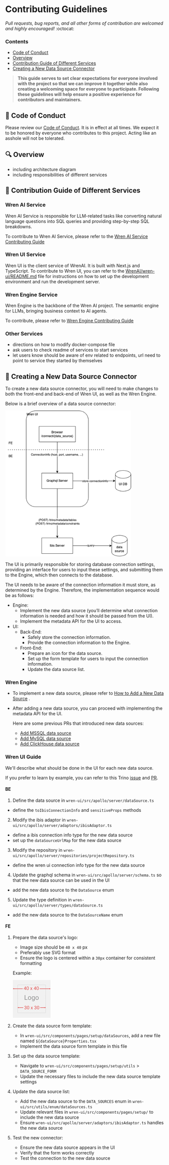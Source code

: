 # Contributing Guidelines

*Pull requests, bug reports, and all other forms of contribution are welcomed and highly encouraged!* :octocat:

### Contents

- [Code of Conduct](#book-code-of-conduct)
- [Overview](#mag-overview)
- [Contribution Guide of Different Services](#love_letter-contribution-guide-of-different-services)
- [Creating a New Data Source Connector](#electric_plug-creating-a-new-data-source-connector)

> **This guide serves to set clear expectations for everyone involved with the project so that we can improve it together while also creating a welcoming space for everyone to participate. Following these guidelines will help ensure a positive experience for contributors and maintainers.**

## :book: Code of Conduct

Please review our [Code of Conduct](https://github.com/Canner/WrenAI/blob/main/CODE_OF_CONDUCT.md). It is in effect at all times. We expect it to be honored by everyone who contributes to this project. Acting like an asshole will not be tolerated.

## :mag: Overview

- including architecture diagram
- including responsibilities of different services

## :love_letter: Contribution Guide of Different Services

### Wren AI Service

Wren AI Service is responsible for LLM-related tasks like converting natural language questions into SQL queries and providing step-by-step SQL breakdowns.

To contribute to Wren AI Service, please refer to the [Wren AI Service Contributing Guide](https://github.com/Canner/WrenAI/blob/main/wren-ai-service/CONTRIBUTING.md)


### Wren UI Service

Wren UI is the client service of WrenAI. It is built with Next.js and TypeScript. 
To contribute to Wren UI, you can refer to the [WrenAI/wren-ui/README.md](https://github.com/Canner/WrenAI/blob/main/wren-ui/README.md) file for instructions on how to set up the development environment and run the development server.


### Wren Engine Service
Wren Engine is the backbone of the Wren AI project. The semantic engine for LLMs, bringing business context to AI agents.

To contribute, please refer to [Wren Engine Contributing Guide](https://github.com/Canner/wren-engine/blob/main/ibis-server/docs/CONTRIBUTING.md)

### Other Services

- directions on how to modify docker-compose file
- ask users to check readme of services to start services
- let users know should be aware of env related to endpoints, url need to point to service they started by themselves

## :electric_plug: Creating a New Data Source Connector

To create a new data source connector, you will need to make changes to both the front-end and back-end of Wren UI, as well as the Wren Engine.

Below is a brief overview of a data source connector:

<img src="./misc/data_source.png" width="400">

The UI is primarily responsible for storing database connection settings, providing an interface for users to input these settings, and submitting them to the Engine, which then connects to the database.

The UI needs to be aware of the connection information it must store, as determined by the Engine. Therefore, the implementation sequence would be as follows:


- Engine:
  - Implement the new data source (you’ll determine what connection information is needed and how it should be passed from the UI).
  - Implement the metadata API for the UI to access.
- UI:
  - Back-End:
    - Safely store the connection information.
    - Provide the connection information to the Engine.
  - Front-End:
    - Prepare an icon for the data source.
    - Set up the form template for users to input the connection information.
    - Update the data source list.

### Wren Engine

- To implement a new data source, please refer to [How to Add a New Data Source](https://github.com/Canner/wren-engine/blob/main/ibis-server/docs/how-to-add-data-source.md) .
- After adding a new data source, you can proceed with implementing the metadata API for the UI.

  Here are some previous PRs that introduced new data sources:
    - [Add MSSQL data source](https://github.com/Canner/wren-engine/pull/631)
    - [Add MySQL data source](https://github.com/Canner/wren-engine/pull/618)
    - [Add ClickHouse data source](https://github.com/Canner/wren-engine/pull/648)

### Wren UI Guide

We'll describe what should be done in the UI for each new data source. 

If you prefer to learn by example, you can refer to this Trino [issue](https://github.com/Canner/WrenAI/issues/492) and [PR](https://github.com/Canner/WrenAI/pull/535).


#### BE
1. Define the data source in `wren-ui/src/apollo/server/dataSource.ts`
  - define the `toIbisConnectionInfo` and `sensitiveProps` methods

2. Modify the ibis adaptor in `wren-ui/src/apollo/server/adaptors/ibisAdaptor.ts`
  - define a ibis connection info type for the new data source
  - set up the `dataSourceUrlMap` for the new data source

3. Modify the repository in `wren-ui/src/apollo/server/repositories/projectRepository.ts`
  - define the wren ui connection info type for the new data source 

4. Update the graphql schema in `wren-ui/src/apollo/server/schema.ts` so that the new data source can be used in the UI 
  - add the new data source to the `DataSource` enum

5. Update the type definition in `wren-ui/src/apollo/server/types/dataSource.ts`
  - add the new data source to the `DataSourceName` enum

#### FE
1. Prepare the data source's logo:
   - Image size should be `40 x 40` px
   - Preferably use SVG format
   - Ensure the logo is centered within a `30px` container for consistent formatting

   Example:

   <img src="./misc/logo_template.jpg" width="120">

2. Create the data source form template:
   - In `wren-ui/src/components/pages/setup/dataSources`, add a new file named `${dataSource}Properties.tsx`
   - Implement the data source form template in this file

3. Set up the data source template:
   - Navigate to `wren-ui/src/components/pages/setup/utils` > `DATA_SOURCE_FORM`
   - Update the necessary files to include the new data source template settings

4. Update the data source list:
   - Add the new data source to the `DATA_SOURCES` enum in `wren-ui/src/utils/enum/dataSources.ts`
   - Update relevant files in `wren-ui/src/components/pages/setup/` to include the new data source
   - Ensure `wren-ui/src/apollo/server/adaptors/ibisAdaptor.ts` handles the new data source

5. Test the new connector:
   - Ensure the new data source appears in the UI
   - Verify that the form works correctly
   - Test the connection to the new data source
